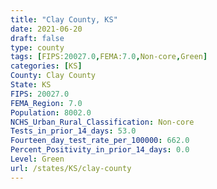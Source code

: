```yaml
---
title: "Clay County, KS"
date: 2021-06-20
draft: false
type: county
tags: [FIPS:20027.0,FEMA:7.0,Non-core,Green]
categories: [KS]
County: Clay County
State: KS
FIPS: 20027.0
FEMA_Region: 7.0
Population: 8002.0
NCHS_Urban_Rural_Classification: Non-core
Tests_in_prior_14_days: 53.0
Fourteen_day_test_rate_per_100000: 662.0
Percent_Positivity_in_prior_14_days: 0.0
Level: Green
url: /states/KS/clay-county
---
```



